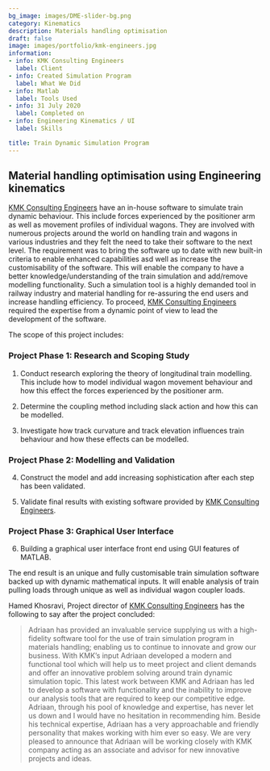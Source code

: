 ```yaml
---
bg_image: images/DME-slider-bg.png
category: Kinematics
description: Materials handling optimisation
draft: false
image: images/portfolio/kmk-engineers.jpg
information:
- info: KMK Consulting Engineers
  label: Client
- info: Created Simulation Program
  label: What We Did
- info: Matlab
  label: Tools Used
- info: 31 July 2020
  label: Completed on
- info: Engineering Kinematics / UI
  label: Skills

title: Train Dynamic Simulation Program
---
```


## Material handling optimisation using Engineering kinematics

[KMK Consulting Engineers](https://www.kmkengineers.com/) have an in-house software to simulate train dynamic behaviour. 
This include forces experienced by the positioner arm as well as movement profiles of individual wagons.
They are involved with numerous projects around the world on handling train and wagons in various industries and they felt the need to take their software to the next level. 
The requirement was to bring the software up to date with new built-in criteria to enable enhanced capabilities asd well as increase the customisability of the software. 
This will enable the company to have a better knowledge/understanding of the train simulation and add/remove modelling functionality. 
Such a simulation tool is a highly demanded tool in railway industry and material handling for re-assuring the end users and increase handling efficiency. 
To proceed, [KMK Consulting Engineers](https://www.kmkengineers.com/) required the expertise from a dynamic point of view to lead the development of the software.

The scope of this project includes:

### Project Phase 1: Research and Scoping Study

1.	Conduct research exploring the theory of longitudinal train modelling. This include how to model individual wagon movement behaviour and how this effect the forces experienced by the positioner arm.

2.	Determine the coupling method including slack action and how this can be modelled.

3.	Investigate how track curvature and track elevation influences train behaviour and how these effects can be modelled.

### Project Phase 2: Modelling and Validation

4.	Construct the model  and add increasing sophistication after each step has been validated. 

5.	Validate final results with existing software provided by [KMK Consulting Engineers](https://www.kmkengineers.com/).

### Project Phase 3: Graphical User Interface

6.	Building a graphical user interface front end using GUI features of MATLAB.

The end result is an unique and fully customisable train simulation software backed up with dynamic mathematical inputs.
It will enable analysis of train pulling loads through unique as well as individual wagon coupler loads.

Hamed Khosravi, Project director of [KMK Consulting Engineers](https://www.kmkengineers.com/) has the following to say after the project concluded:

> Adriaan has provided an invaluable service supplying us with a high-fidelity software tool for the use of train simulation program in materials handling; enabling us to continue to innovate and grow our business. 
With KMK’s input Adriaan developed a modern and functional tool which will help us to meet project and client demands and offer an innovative problem solving around train dynamic simulation topic.
This latest work between KMK and Adriaan has led to develop a software with functionality and the inability to improve our analysis tools that are required to keep our competitive edge. 
Adriaan, through his pool of knowledge and expertise, has never let us down and I would have no hesitation in recommending him.
Beside his technical expertise, Adriaan has a very approachable and friendly personality that makes working with him ever so easy. 
We are very pleased to announce that Adriaan will be working closely with KMK company acting as an associate and advisor for new innovative projects and ideas.  

